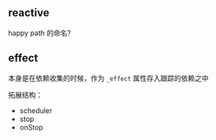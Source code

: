 ## reactive
happy path 的命名?


## effect

本身是在依赖收集的时候，作为 `_effect` 属性存入跟踪的依赖之中

拓展结构：
- scheduler
- stop
- onStop




